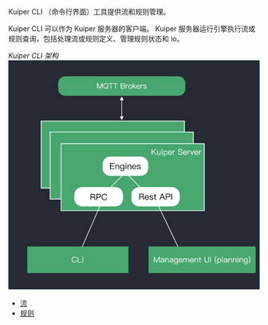 Kuiper CLI （命令行界面）工具提供流和规则管理。

Kuiper CLI 可以作为 Kuiper 服务器的客户端。 Kuiper 服务器运行引擎执行流或规则查询，包括处理流或规则定义、管理规则状态和 io。

*Kuiper CLI 架构*
![CLI Arch](resources/arch.png)

- [流](streams.md)
- [规则](rules.md)

